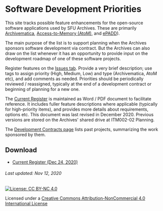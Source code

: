 # Software Development Priorities

This site tracks possible feature enhancements for the open-source software applications used by SFU Archives. These are primarily [Archivematica](https://www.archivematica.org/en/), [Access-to-Memory (AtoM)](https://www.accesstomemory.org/en/), and [ePADD](https://library.stanford.edu/projects/epadd)).

The main purpose of the list is to support planning when the Archives sponsors software development via contract. But the Archives can also draw on the list whenever it has an opportunity to provide input on the development roadmap of one of these software projects.

Register features on the [Issues tab](https://github.com/SFU-Archives/software-development-priorities/issues). Provide a very brief description; use tags to assign priority (High, Medium, Low) and type (Archivematica, AtoM etc), and add comments as needed. Priorities should be periodically reviewed / reassigned, typically at the end of a development contract or beginning of planning for a new one.

The [Current Register](current-register.pdf) is maintained as Word / PDF document to facilitate reference. It includes fuller feature descriptions where applicable (typically for high-priority items), and provides more details about requirements, options etc. This document was last revised in December 2020. Previous versions are stored on the Archives' shared drive at ITM002-02 Planning.

The [Development Contracts page](development-contracts/00-intro.md) lists past projects, summarizing the work sponsored by them.

## Download
- [Current Register (Dec 24, 2020)](current-register.pdf)

###### Last updated: Nov 12, 2020
[![License: CC BY-NC 4.0](https://img.shields.io/badge/License-CC%20BY--NC%204.0-lightgrey.svg)](https://creativecommons.org/licenses/by-nc/4.0/)

Licensed under a [Creative Commons Attribution-NonCommercial 4.0 International License](https://creativecommons.org/licenses/by-nc/4.0/)
